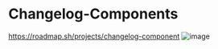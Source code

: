 # Changelog-Components
https://roadmap.sh/projects/changelog-component
![image](https://github.com/user-attachments/assets/8b67f4c9-5a97-4b94-97cd-67c56de923b1)
